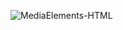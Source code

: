 ![MediaElements-HTML](https://github.com/Purvesh0810/mediaelements.github.io/assets/144791443/599b5538-c783-459c-8cd7-fec47305687e)
